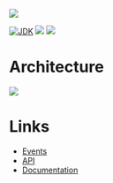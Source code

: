 [![](https://github.com/wutsi/wutsi-shipping-server/actions/workflows/master.yml/badge.svg)](https://github.com/wutsi/wutsi-shipping-server/actions/workflows/master.yml)

[![JDK](https://img.shields.io/badge/jdk-11-brightgreen.svg)](https://jdk.java.net/11/)
[![](https://img.shields.io/badge/maven-3.6-brightgreen.svg)](https://maven.apache.org/download.cgi)
![](https://img.shields.io/badge/language-kotlin-blue.svg)

# Architecture

![](https://www.plantuml.com/plantuml/png/ZOzD2i8m58JtSuf7NSSZb6uyW4kHBjBcqHRo4_9ZXUBTBGMBg06tatpVcsbYaY5bez4xuvrbcyW5nO6Mj-GwvnGd4SV9-yaE8dAuSMZfS66jtGnICibEHgPATTK2-YHQq0CeUeIeluaLE6VEJAB8eIYaqxqVfHsu_6K_kUrzvVYZOx-krMv_0dw9w5ZJrXzesAfiz1C0)

# Links

- [Events](docs/Event.md)
- [API](https://wutsi.github.io/wutsi-shipping-server/api/)
- [Documentation](docs/)
